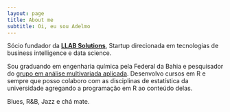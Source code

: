 ```yaml
---
layout: page
title: About me
subtitle: Oi, eu sou Adelmo
---
```


<span class="fa fa-briefcase about-icon"></span> Sócio fundador da <strong><a href="https://www.llabsolutions.com/">LLAB Solutions</a></strong>, Startup direcionada em tecnologias de business intelligence e data science.

<span class="fa fa-graduation-cap about-icon"></span> Sou graduando em engenharia química pela Federal da Bahia e pesquisador do [grupo em análise multivariada aplicada](https://gamaufba.wordpress.com/). Desenvolvo cursos em R e sempre que posso colaboro com as disciplinas de estatística da universidade agregando a programação em R ao conteúdo delas.

<span class="fa fa-heart about-icon"></span> Blues, R&B, Jazz e chá mate.